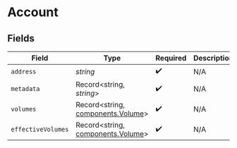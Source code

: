 # Account


## Fields

| Field                                                                  | Type                                                                   | Required                                                               | Description                                                            |
| ---------------------------------------------------------------------- | ---------------------------------------------------------------------- | ---------------------------------------------------------------------- | ---------------------------------------------------------------------- |
| `address`                                                              | *string*                                                               | :heavy_check_mark:                                                     | N/A                                                                    |
| `metadata`                                                             | Record<string, *string*>                                               | :heavy_check_mark:                                                     | N/A                                                                    |
| `volumes`                                                              | Record<string, [components.Volume](../../models/components/volume.md)> | :heavy_check_mark:                                                     | N/A                                                                    |
| `effectiveVolumes`                                                     | Record<string, [components.Volume](../../models/components/volume.md)> | :heavy_check_mark:                                                     | N/A                                                                    |